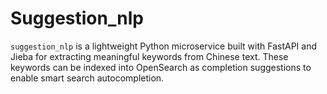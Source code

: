 # Suggestion_nlp

`suggestion_nlp` is a lightweight Python microservice built with FastAPI and Jieba for extracting meaningful keywords from Chinese text. These keywords can be indexed into OpenSearch as completion suggestions to enable smart search autocompletion.
